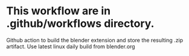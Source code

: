 # This workflow are in .github/workflows directory.

Github action to build the blender extension and store the resulting .zip artifact.
Use latest linux daily build from blender.org
